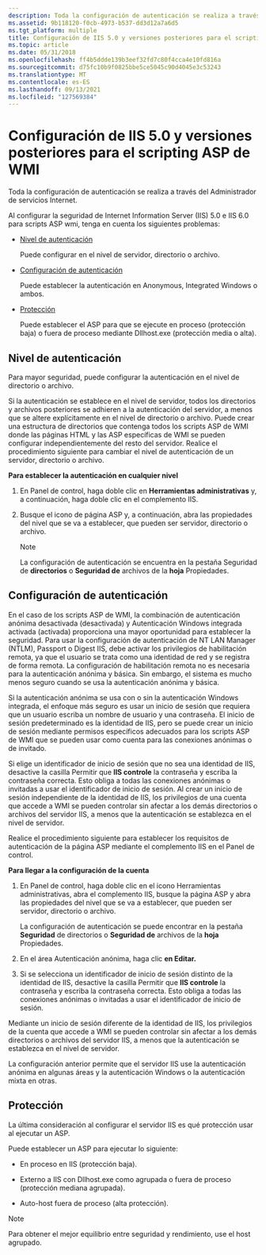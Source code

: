 ```yaml
---
description: Toda la configuración de autenticación se realiza a través del Administrador de servicios Internet.
ms.assetid: 9b118120-f0cb-4973-b537-dd3d12a7a6d5
ms.tgt_platform: multiple
title: Configuración de IIS 5.0 y versiones posteriores para el scripting ASP de WMI
ms.topic: article
ms.date: 05/31/2018
ms.openlocfilehash: ff4b5ddde139b3eef32fd7c80f4cca4e10fd816a
ms.sourcegitcommit: d75fc10b9f0825bbe5ce5045c90d4045e3c53243
ms.translationtype: MT
ms.contentlocale: es-ES
ms.lasthandoff: 09/13/2021
ms.locfileid: "127569384"
---
```

# <a name="configuring-iis-50-and-later-for-wmi-asp-scripting"></a>Configuración de IIS 5.0 y versiones posteriores para el scripting ASP de WMI

Toda la configuración de autenticación se realiza a través del Administrador de servicios Internet.

Al configurar la seguridad de Internet Information Server (IIS) 5.0 e IIS 6.0 para scripts ASP wmi, tenga en cuenta los siguientes problemas:

-   [Nivel de autenticación](#authentication-level)

    Puede configurar en el nivel de servidor, directorio o archivo.

-   [Configuración de autenticación](#authentication-setting)

    Puede establecer la autenticación en Anonymous, Integrated Windows o ambos.

-   [Protección](#protection)

    Puede establecer el ASP para que se ejecute en proceso (protección baja) o fuera de proceso mediante Dllhost.exe (protección media o alta).

## <a name="authentication-level"></a>Nivel de autenticación

Para mayor seguridad, puede configurar la autenticación en el nivel de directorio o archivo.

Si la autenticación se establece en el nivel de servidor, todos los directorios y archivos posteriores se adhieren a la autenticación del servidor, a menos que se altere explícitamente en el nivel de directorio o archivo. Puede crear una estructura de directorios que contenga todos los scripts ASP de WMI donde las páginas HTML y las ASP específicas de WMI se pueden configurar independientemente del resto del servidor. Realice el procedimiento siguiente para cambiar el nivel de autenticación de un servidor, directorio o archivo.

**Para establecer la autenticación en cualquier nivel**

1.  En Panel de control, haga doble clic en **Herramientas administrativas** y, a continuación, haga doble clic en el complemento IIS.

2.  Busque el icono de página ASP y, a continuación, abra las propiedades del nivel que se va a establecer, que pueden ser servidor, directorio o archivo.

    > [!Note]  
    > La configuración de autenticación se encuentra en la pestaña Seguridad de **directorios** o **Seguridad de** archivos de la **hoja** Propiedades.

     

## <a name="authentication-setting"></a>Configuración de autenticación

En el caso de los scripts ASP de WMI, la combinación de autenticación anónima desactivada (desactivada) y Autenticación Windows integrada activada (activada) proporciona una mayor oportunidad para establecer la seguridad. Para usar la configuración de autenticación de NT LAN Manager (NTLM), Passport o Digest IIS, debe activar los privilegios de habilitación remota, ya que el usuario se trata como una identidad de red y se registra de forma remota. La configuración de habilitación remota no es necesaria para la autenticación anónima y básica. Sin embargo, el sistema es mucho menos seguro cuando se usa la autenticación anónima y básica.

Si la autenticación anónima se usa con o sin la autenticación Windows integrada, el enfoque más seguro es usar un inicio de sesión que requiera que un usuario escriba un nombre de usuario y una contraseña. El inicio de sesión predeterminado es la identidad de IIS, pero se puede crear un inicio de sesión mediante permisos específicos adecuados para los scripts ASP de WMI que se pueden usar como cuenta para las conexiones anónimas o de invitado.

Si elige un identificador de inicio de sesión que no sea una identidad de IIS, desactive la casilla Permitir que **IIS controle** la contraseña y escriba la contraseña correcta. Esto obliga a todas las conexiones anónimas o invitadas a usar el identificador de inicio de sesión. Al crear un inicio de sesión independiente de la identidad de IIS, los privilegios de una cuenta que accede a WMI se pueden controlar sin afectar a los demás directorios o archivos del servidor IIS, a menos que la autenticación se establezca en el nivel de servidor.

Realice el procedimiento siguiente para establecer los requisitos de autenticación de la página ASP mediante el complemento IIS en el Panel de control.

**Para llegar a la configuración de la cuenta**

1.  En Panel de control, haga doble clic  en el icono Herramientas administrativas, abra el complemento IIS, busque la página ASP y abra las propiedades del nivel que se va a establecer, que pueden ser servidor, directorio o archivo.

    La configuración de autenticación se puede encontrar en la pestaña **Seguridad** de directorios o **Seguridad de** archivos de la **hoja** Propiedades.

2.  En el área Autenticación anónima, haga clic **en Editar.**

3.  Si se selecciona un identificador de inicio de sesión distinto de la identidad de IIS, desactive la casilla Permitir que **IIS controle** la contraseña y escriba la contraseña correcta. Esto obliga a todas las conexiones anónimas o invitadas a usar el identificador de inicio de sesión.

Mediante un inicio de sesión diferente de la identidad de IIS, los privilegios de la cuenta que accede a WMI se pueden controlar sin afectar a los demás directorios o archivos del servidor IIS, a menos que la autenticación se establezca en el nivel de servidor.

La configuración anterior permite que el servidor IIS use la autenticación anónima en algunas áreas y la autenticación Windows o la autenticación mixta en otras.

## <a name="protection"></a>Protección

La última consideración al configurar el servidor IIS es qué protección usar al ejecutar un ASP.

Puede establecer un ASP para ejecutar lo siguiente:

-   En proceso en IIS (protección baja).

-   Externo a IIS con Dllhost.exe como agrupada o fuera de proceso (protección mediana agrupada).

-   Auto-host fuera de proceso (alta protección).

> [!Note]  
> Para obtener el mejor equilibrio entre seguridad y rendimiento, use el host agrupado.

 

 

 



